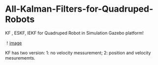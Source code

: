 # All-Kalman-Filters-for-Quadruped-Robots
KF , ESKF, IEKF for Quadruped Robot in Simulation Gazebo platform!


！[image](https://github.com/State-Estimation/All-Kalman-Filters-for-Quadruped-Robots/blob/main/image/1744253877808.jpg)



KF has two version: 1: no velocity messurement; 2: position and velocity mesurememts.


